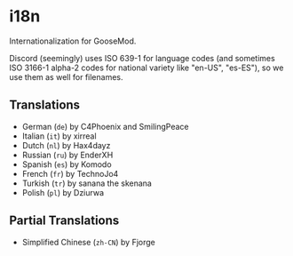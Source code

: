 # i18n
Internationalization for GooseMod.

Discord (seemingly) uses ISO 639-1 for language codes (and sometimes ISO 3166-1 alpha-2 codes for national variety like "en-US", "es-ES"), so we use them as well for filenames.

## Translations

 - German (`de`) by C4Phoenix and SmilingPeace
 - Italian (`it`) by xirreal
 - Dutch (`nl`) by Hax4dayz
 - Russian (`ru`) by EnderXH
 - Spanish (`es`) by Komodo
 - French (`fr`) by TechnoJo4
 - Turkish (`tr`) by sanana the skenana
 - Polish (`pl`) by Dziurwa

## Partial Translations

  - Simplified Chinese (`zh-CN`) by Fjorge
